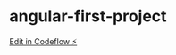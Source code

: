 # angular-first-project

[Edit in Codeflow ⚡️](https://stackblitz.com/~/github.com/amadocs/angular-first-project)